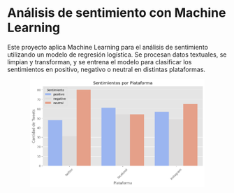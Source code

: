 # Análisis de sentimiento con Machine Learning

Este proyecto aplica Machine Learning para el análisis de sentimiento utilizando un modelo de regresión logística. Se procesan datos textuales, se limpian y transforman, y se entrena el modelo para clasificar los sentimientos en positivo, negativo o neutral en distintas plataformas.

<p align="center">
  <img src="img/plot.png" alt="Interfaz de usuario" width="400">
</p>

